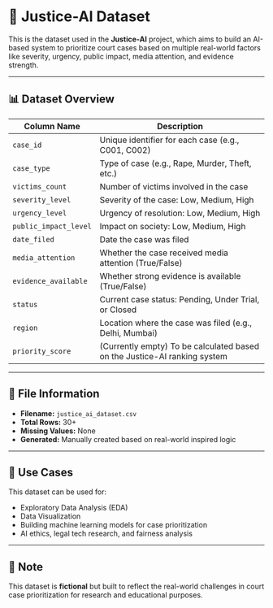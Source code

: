 # 📂 Justice-AI Dataset

This is the dataset used in the **Justice-AI** project, which aims to build an AI-based system to prioritize court cases based on multiple real-world factors like severity, urgency, public impact, media attention, and evidence strength.

---

## 📊 Dataset Overview

| Column Name           | Description                                                                 |
|-----------------------|-----------------------------------------------------------------------------|
| `case_id`             | Unique identifier for each case (e.g., C001, C002)                          |
| `case_type`           | Type of case (e.g., Rape, Murder, Theft, etc.)                              |
| `victims_count`       | Number of victims involved in the case                                      |
| `severity_level`      | Severity of the case: Low, Medium, High                                     |
| `urgency_level`       | Urgency of resolution: Low, Medium, High                                    |
| `public_impact_level` | Impact on society: Low, Medium, High                                        |
| `date_filed`          | Date the case was filed                                                     |
| `media_attention`     | Whether the case received media attention (True/False)                      |
| `evidence_available`  | Whether strong evidence is available (True/False)                           |
| `status`              | Current case status: Pending, Under Trial, or Closed                        |
| `region`              | Location where the case was filed (e.g., Delhi, Mumbai)                     |
| `priority_score`      | (Currently empty) To be calculated based on the Justice-AI ranking system   |

---

## 📁 File Information

- **Filename:** `justice_ai_dataset.csv`
- **Total Rows:** 30+
- **Missing Values:** None
- **Generated:** Manually created based on real-world inspired logic

---

## 🚀 Use Cases

This dataset can be used for:
- Exploratory Data Analysis (EDA)
- Data Visualization
- Building machine learning models for case prioritization
- AI ethics, legal tech research, and fairness analysis

---

## 📌 Note

This dataset is **fictional** but built to reflect the real-world challenges in court case prioritization for research and educational purposes.
